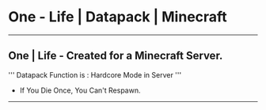 # One - Life | Datapack | Minecraft
---------------------------------------------------
## One | Life - Created for a Minecraft Server.

'''
Datapack Function is : Hardcore Mode in Server
'''

- If You Die Once, You Can't Respawn.
___________________________________________________

